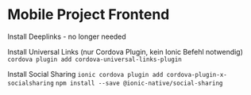 # Mobile Project Frontend


Install Deeplinks - no longer needed

Install Universal Links (nur Cordova Plugin, kein Ionic Befehl notwendig)
```cordova plugin add cordova-universal-links-plugin```

Install Social Sharing
```ionic cordova plugin add cordova-plugin-x-socialsharing```
```npm install --save @ionic-native/social-sharing```
